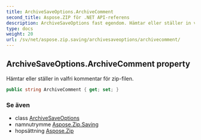 ```yaml
---
title: ArchiveSaveOptions.ArchiveComment
second_title: Aspose.ZIP för .NET API-referens
description: ArchiveSaveOptions fast egendom. Hämtar eller ställer in valfri kommentar för zipfilen.
type: docs
weight: 20
url: /sv/net/aspose.zip.saving/archivesaveoptions/archivecomment/
---
```

## ArchiveSaveOptions.ArchiveComment property

Hämtar eller ställer in valfri kommentar för zip-filen.

```csharp
public string ArchiveComment { get; set; }
```

### Se även

* class [ArchiveSaveOptions](../)
* namnutrymme [Aspose.Zip.Saving](../../archivesaveoptions/)
* hopsättning [Aspose.Zip](../../../)


